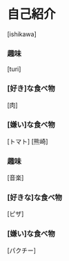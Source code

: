 # 自己紹介

[ishikawa]

### 趣味

[turi]

### [好き]な食べ物

[肉]
### [嫌い]な食べ物

[トマト]
[熊崎]

### 趣味

[音楽]

### [好きな]な食べ物

[ピザ]
### [嫌い]な食べ物

[パクチー]

